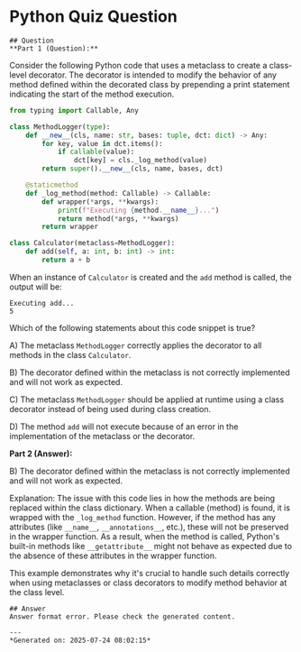 # Python Quiz Question
    
    ## Question
    **Part 1 (Question):**

Consider the following Python code that uses a metaclass to create a class-level decorator. The decorator is intended to modify the behavior of any method defined within the decorated class by prepending a print statement indicating the start of the method execution.

```python
from typing import Callable, Any

class MethodLogger(type):
    def __new__(cls, name: str, bases: tuple, dct: dict) -> Any:
        for key, value in dct.items():
            if callable(value):
                dct[key] = cls._log_method(value)
        return super().__new__(cls, name, bases, dct)

    @staticmethod
    def _log_method(method: Callable) -> Callable:
        def wrapper(*args, **kwargs):
            print(f"Executing {method.__name__}...")
            return method(*args, **kwargs)
        return wrapper

class Calculator(metaclass=MethodLogger):
    def add(self, a: int, b: int) -> int:
        return a + b
```

When an instance of `Calculator` is created and the `add` method is called, the output will be:

```
Executing add...
5
```

Which of the following statements about this code snippet is true?

A) The metaclass `MethodLogger` correctly applies the decorator to all methods in the class `Calculator`.

B) The decorator defined within the metaclass is not correctly implemented and will not work as expected.

C) The metaclass `MethodLogger` should be applied at runtime using a class decorator instead of being used during class creation.

D) The method `add` will not execute because of an error in the implementation of the metaclass or the decorator.

**Part 2 (Answer):**

B) The decorator defined within the metaclass is not correctly implemented and will not work as expected.

Explanation:
The issue with this code lies in how the methods are being replaced within the class dictionary. When a callable (method) is found, it is wrapped with the `_log_method` function. However, if the method has any attributes (like `__name__`, `__annotations__`, etc.), these will not be preserved in the wrapper function. As a result, when the method is called, Python's built-in methods like `__getattribute__` might not behave as expected due to the absence of these attributes in the wrapper function.

This example demonstrates why it's crucial to handle such details correctly when using metaclasses or class decorators to modify method behavior at the class level.
    
    ## Answer
    Answer format error. Please check the generated content.
    
    ---
    *Generated on: 2025-07-24 08:02:15*
    